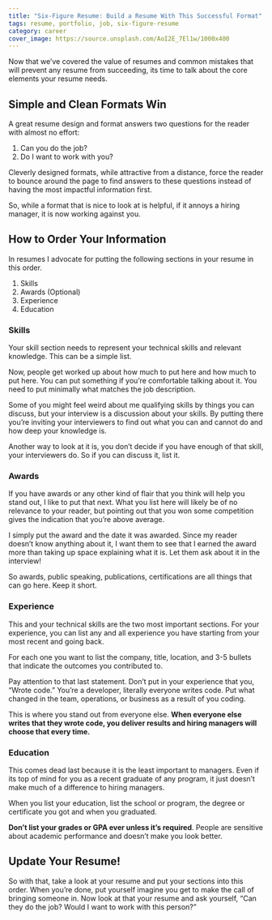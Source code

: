 ```yaml
---
title: "Six-Figure Resume: Build a Resume With This Successful Format"
tags: resume, portfolio, job, six-figure-resume
category: career
cover_image: https://source.unsplash.com/AoI2E_7El1w/1000x400
---
```

Now that we’ve covered the value of resumes and common mistakes that will prevent any resume from succeeding, its time to talk about the core elements your resume needs.

## Simple and Clean Formats Win

A great resume design and format answers two questions for the reader with almost no effort:

1. Can you do the job?
2. Do I want to work with you?

Cleverly designed formats, while attractive from a distance, force the reader to bounce around the page to find answers to these questions instead of having the most impactful information first.

So, while a format that is nice to look at is helpful, if it annoys a hiring manager, it is now working against you.

## How to Order Your Information

In resumes I advocate for putting the following sections in your resume in this order.

1. Skills
2. Awards (Optional)
3. Experience
4. Education

### Skills

Your skill section needs to represent your technical skills and relevant knowledge. This can be a simple list.

Now, people get worked up about how much to put here and how much to put here. You can put something if you’re comfortable talking about it. You need to put minimally what matches the job description.

Some of you might feel weird about me qualifying skills by things you can discuss, but your interview is a discussion about your skills. By putting there you’re inviting your interviewers to find out what you can and cannot do and how deep your knowledge is.

Another way to look at it is, you don’t decide if you have enough of that skill, your interviewers do. So if you can discuss it, list it.

### Awards

If you have awards or any other kind of flair that you think will help you stand out, I like to put that next. What you list here will likely be of no relevance to your reader, but pointing out that you won some competition gives the indication that you’re above average.

I simply put the award and the date it was awarded. Since my reader doesn’t know anything about it, I want them to see that I earned the award more than taking up space explaining what it is. Let them ask about it in the interview!

So awards, public speaking, publications, certifications are all things that can go here. Keep it short.

### Experience

This and your technical skills are the two most important sections. For your experience, you can list any and all experience you have starting from your most recent and going back.

For each one you want to list the company, title, location, and 3-5 bullets that indicate the outcomes you contributed to.

Pay attention to that last statement. Don’t put in your experience that you, “Wrote code.” You’re a developer, literally everyone writes code. Put what changed in the team, operations, or business as a result of you coding.

This is where you stand out from everyone else. **When everyone else writes that they wrote code, you deliver results and hiring managers will choose that every time.**

### Education

This comes dead last because it is the least important to managers. Even if its top of mind for you as a recent graduate of any program, it just doesn’t make much of a difference to hiring managers.

When you list your education, list the school or program, the degree or certificate you got and when you graduated.

**Don’t list your grades or GPA ever unless it’s required**. People are sensitive about academic performance and doesn’t make you look better.

## Update Your Resume!

So with that, take a look at your resume and put your sections into this order. When you’re done, put yourself imagine you get to make the call of bringing someone in. Now look at that your resume and ask yourself, “Can they do the job? Would I want to work with this person?”

